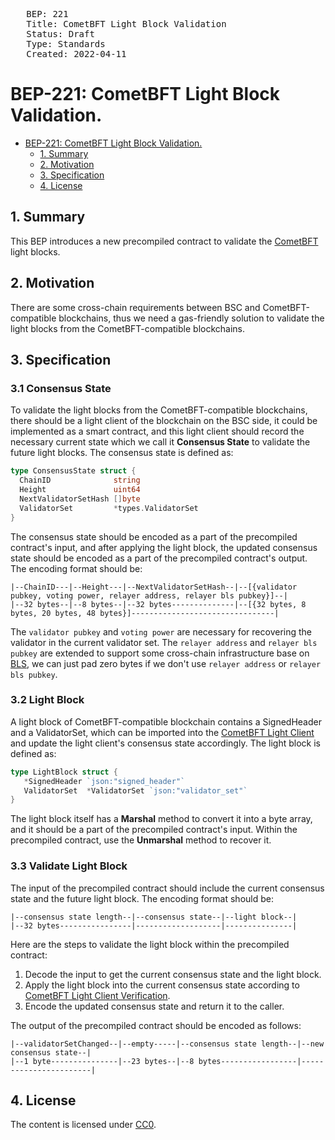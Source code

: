 <pre>
   BEP: 221
   Title: CometBFT Light Block Validation
   Status: Draft
   Type: Standards
   Created: 2022-04-11
</pre>

# BEP-221:  CometBFT Light Block Validation.

- [BEP-221: CometBFT Light Block Validation.](#bep-221--cometbft-light-block-validation)
  - [1. Summary](#1-summary)
  - [2. Motivation](#2-motivation)
  - [3. Specification](#3-specification)
  - [4. License](#4-license)

## 1. Summary

This BEP introduces a new precompiled contract to validate the [CometBFT](https://docs.cometbft.com/v0.37/introduction/) light blocks.

## 2. Motivation

There are some cross-chain requirements between BSC and CometBFT-compatible blockchains, thus we need a gas-friendly
solution to validate the light blocks from the CometBFT-compatible blockchains.

## 3. Specification

### 3.1 Consensus State

To validate the light blocks from the CometBFT-compatible blockchains, there should be a light client of the blockchain
on the BSC side, it could be implemented as a smart contract, and this light client should record the necessary
current state which we call it **Consensus State** to validate the future light blocks. The consensus state is defined as:

```go
type ConsensusState struct {
  ChainID              string
  Height               uint64
  NextValidatorSetHash []byte
  ValidatorSet         *types.ValidatorSet
}
```

The consensus state should be encoded as a part of the precompiled contract's input, and after applying the light block,
the updated consensus state should be encoded as a part of the precompiled contract's output. The encoding format should be:
```
|--ChainID---|--Height---|--NextValidatorSetHash--|--[{validator pubkey, voting power, relayer address, relayer bls pubkey}]--|
|--32 bytes--|--8 bytes--|--32 bytes--------------|--[{32 bytes, 8 bytes, 20 bytes, 48 bytes}]--------------------------------|
```

The `validator pubkey` and `voting power` are necessary for recovering the validator in the current validator set. The
`relayer address` and `relayer bls pubkey` are extended to support some cross-chain infrastructure base on [BLS](https://en.wikipedia.org/wiki/BLS_digital_signature),
we can just pad zero bytes if we don't use `relayer address` or `relayer bls pubkey`.

### 3.2 Light Block

A light block of CometBFT-compatible blockchain contains a SignedHeader and a ValidatorSet, which can be imported into
the [CometBFT Light Client](https://docs.cometbft.com/v0.37/spec/light-client/) and update the light client's consensus state accordingly. The light block is defined as:

```go
type LightBlock struct {
   *SignedHeader `json:"signed_header"`
   ValidatorSet  *ValidatorSet `json:"validator_set"`
}
```

The light block itself has a **Marshal** method to convert it into a byte array, and it should be a part of the precompiled
contract's input. Within the precompiled contract, use the **Unmarshal** method to recover it.

### 3.3 Validate Light Block

The input of the precompiled contract should include the current consensus state and the future light block. The encoding
format should be:
```
|--consensus state length--|--consensus state--|--light block--|
|--32 bytes----------------|-------------------|---------------|
```

Here are the steps to validate the light block within the precompiled contract:
1. Decode the input to get the current consensus state and the light block.
2. Apply the light block into the current consensus state according to [CometBFT Light Client Verification](https://docs.cometbft.com/v0.37/spec/light-client/verification/).
3. Encode the updated consensus state and return it to the caller.

The output of the precompiled contract should be encoded as follows:
```
|--validatorSetChanged--|--empty-----|--consensus state length--|--new consensus state--|
|--1 byte---------------|--23 bytes--|--8 bytes-----------------|-----------------------|
```

## 4. License

The content is licensed under [CC0](https://creativecommons.org/publicdomain/zero/1.0/).
